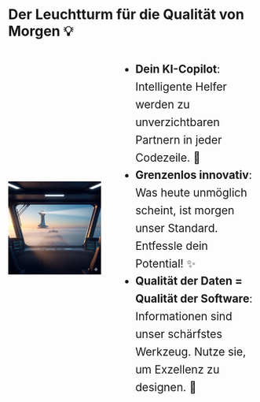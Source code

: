 # Der Leuchtturm für die Qualität von Morgen 💡

<div style="display: grid; grid-template-columns: 1fr 1.5fr; gap: 2rem; align-items: center;">
	<img src="images/leuchtturm.png" alt="Leuchtturm" style="width: 100%; height: auto;" />
	<ul style="font-size: clamp(1rem, 2.5vw, 1.4rem); line-height: 1.6;">
		<li><b>Dein KI-Copilot</b>: Intelligente Helfer werden zu unverzichtbaren Partnern in jeder Codezeile. 🤖</li>
		<li><b>Grenzenlos innovativ</b>: Was heute unmöglich scheint, ist morgen unser Standard. Entfessle dein Potential! ✨</li>
		<li><b>Qualität der Daten = Qualität der Software</b>: Informationen sind unser schärfstes Werkzeug. Nutze sie, um Exzellenz zu designen. 💎</li>
	</ul>
</div>

<!-- <div style="color: red; font-weight: bold;">
KI - unser Helfer, Freund, Partner, Retter
</div> -->